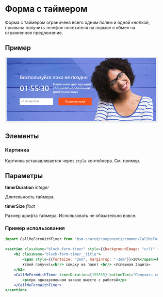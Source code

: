 # Форма с таймером

Форма с таймером ограничена всего одним полем и одной кнопкой, призвана получить телефон посетителя на порыве в обмен на ограниенное предложение.

## Пример
![timer form image](./timerform.png)

## Элементы
### Картинка
Картинка устанавливается через `style` контейнера. См. пример.

## Параметры
**timerDuration** *integer*

Длительность таймера.

**timerSize** *float*

Размер шрифта таймера. Использовать не обязательно вовсе.



### Пример использования
```jsx
import CallMeFormWithTimer from 'bsm-shared/components/common/CallMeFormWithTimer';

<section className="block-form-timer" style={{backgroundImage: "url(" + require('bsm-shared/static/images/block/h.jpg') + ")"}}>
    <h2 className="block-form-timer__title">
        <span style={{fontSize: "2em", marginTop: "-2em"}}>20%</span><br/>
        Успей получить<br/> скидку на пакет <br/> «Успешная Защита»
    </h2>
    <CallMeFormWithTimer timerDuration={155555} buttonText="Получить скидку">
        <p>при одновременном заказе вместе с работой</p>
    </CallMeFormWithTimer>
</section>
```